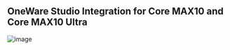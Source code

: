 ## OneWare Studio Integration for Core MAX10 and Core MAX10 Ultra

![image](https://github.com/user-attachments/assets/cbfc9982-bc25-453a-8c57-517230d42368)
